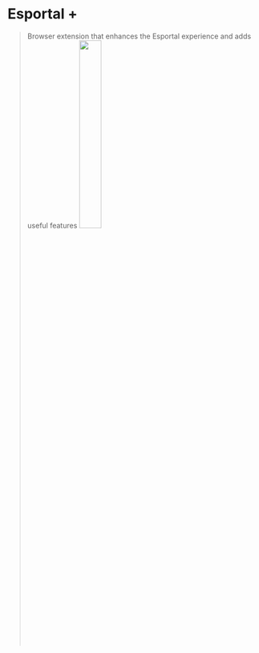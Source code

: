 # Esportal +

> Browser extension that enhances the Esportal experience and adds useful features
> <img src="https://i.imgur.com/uxWbc11.png" width="31%"></br>
